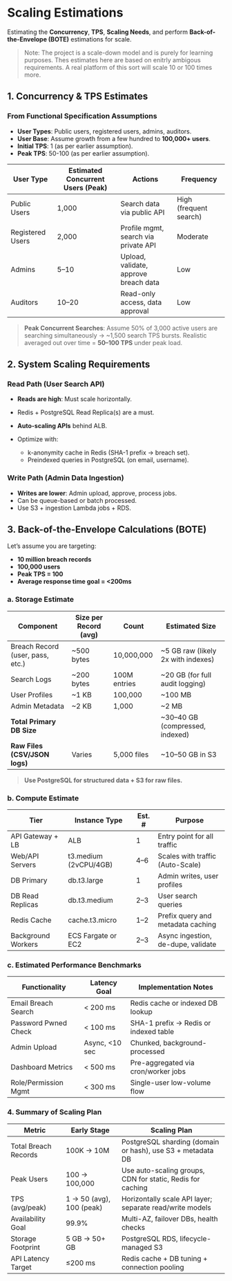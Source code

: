 # Scaling Estimations

Estimating the **Concurrency**, **TPS**, **Scaling Needs**, and perform **Back-of-the-Envelope (BOTE)** estimations for scale.

> Note: The project is a scale-down model and is purely for learning purposes. Thes estimates here are based on enitrly ambigous requirements. A real platform of this sort will scale 10 or 100 times more.

## 1. **Concurrency & TPS Estimates**

### From Functional Specification Assumptions

* **User Types**: Public users, registered users, admins, auditors.
* **User Base**: Assume growth from a few hundred to **100,000+ users**.
* **Initial TPS**: 1 (as per earlier assumption).
* **Peak TPS**: 50-100 (as per earlier assumption).

| **User Type**    | **Estimated Concurrent Users (Peak)** | **Actions**                           | **Frequency**          |
| ---------------- | ------------------------------------- | ------------------------------------- | ---------------------- |
| Public Users     | 1,000                                 | Search data via public API            | High (frequent search) |
| Registered Users | 2,000                                 | Profile mgmt, search via private API  | Moderate               |
| Admins           | 5–10                                  | Upload, validate, approve breach data | Low                    |
| Auditors         | 10–20                                 | Read-only access, data approval       | Low                    |

> **Peak Concurrent Searches**: Assume 50% of 3,000 active users are searching simultaneously → \~1,500 search TPS bursts.
> Realistic averaged out over time = **50–100 TPS** under peak load.


## 2. **System Scaling Requirements**

### Read Path (User Search API)

* **Reads are high**: Must scale horizontally.
* Redis + PostgreSQL Read Replica(s) are a must.
* **Auto-scaling APIs** behind ALB.
* Optimize with:

  * k-anonymity cache in Redis (SHA-1 prefix → breach set).
  * Preindexed queries in PostgreSQL (on email, username).

### Write Path (Admin Data Ingestion)

* **Writes are lower**: Admin upload, approve, process jobs.
* Can be queue-based or batch processed.
* Use S3 + ingestion Lambda jobs + RDS.

## 3. Back-of-the-Envelope Calculations (BOTE)

Let’s assume you are targeting:

* **10 million breach records**
* **100,000 users**
* **Peak TPS = 100**
* **Average response time goal = <200ms**

### a. Storage Estimate

| **Component**                    | **Size per Record (avg)** | **Count**    | **Estimated Size**                  |
| -------------------------------- | ------------------------- | ------------ | ----------------------------------- |
| Breach Record (user, pass, etc.) | \~500 bytes               | 10,000,000   | \~5 GB raw (likely 2x with indexes) |
| Search Logs                      | \~200 bytes               | 100M entries | \~20 GB (for full audit logging)    |
| User Profiles                    | \~1 KB                    | 100,000      | \~100 MB                            |
| Admin Metadata                   | \~2 KB                    | 1,000        | \~2 MB                              |
| **Total Primary DB Size**        |                           |              | \~30–40 GB (compressed, indexed)    |
| **Raw Files (CSV/JSON logs)**    | Varies                    | 5,000 files  | \~10–50 GB in S3                    |

> **Use PostgreSQL for structured data + S3 for raw files.**

### b. Compute Estimate

| **Tier**           | **Instance Type**     | **Est. #** | **Purpose**                        |
| ------------------ | --------------------- | ---------- | ---------------------------------- |
| API Gateway + LB   | ALB                   | 1          | Entry point for all traffic        |
| Web/API Servers    | t3.medium (2vCPU/4GB) | 4–6        | Scales with traffic (Auto-Scale)   |
| DB Primary         | db.t3.large           | 1          | Admin writes, user profiles        |
| DB Read Replicas   | db.t3.medium          | 2–3        | User search queries                |
| Redis Cache        | cache.t3.micro        | 1–2        | Prefix query and metadata caching  |
| Background Workers | ECS Fargate or EC2    | 2–3        | Async ingestion, de-dupe, validate |

### c. Estimated Performance Benchmarks

| **Functionality**    | **Latency Goal** | **Implementation Notes**              |
| -------------------- | ---------------- | ------------------------------------- |
| Email Breach Search  | < 200 ms         | Redis cache or indexed DB lookup      |
| Password Pwned Check | < 100 ms         | SHA-1 prefix → Redis or indexed table |
| Admin Upload         | Async, <10 sec   | Chunked, background-processed         |
| Dashboard Metrics    | < 500 ms         | Pre-aggregated via cron/worker jobs   |
| Role/Permission Mgmt | < 300 ms         | Single-user low-volume flow           |

### 4. Summary of Scaling Plan

| **Metric**           | **Early Stage**          | **Scaling Plan**                                           |
| -------------------- | ------------------------ | ---------------------------------------------------------- |
| Total Breach Records | 100K → 10M               | PostgreSQL sharding (domain or hash), use S3 + metadata DB |
| Peak Users           | 100 → 100,000            | Use auto-scaling groups, CDN for static, Redis for caching |
| TPS (avg/peak)       | 1 → 50 (avg), 100 (peak) | Horizontally scale API layer; separate read/write models   |
| Availability Goal    | 99.9%                    | Multi-AZ, failover DBs, health checks                      |
| Storage Footprint    | 5 GB → 50+ GB            | PostgreSQL RDS, lifecycle-managed S3                       |
| API Latency Target   | ≤200 ms                  | Redis cache + DB tuning + connection pooling               |